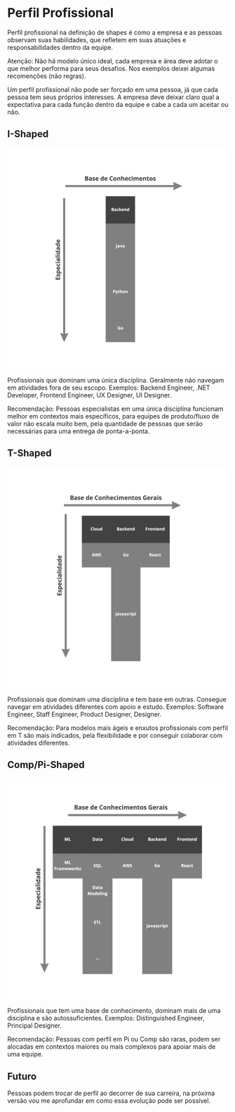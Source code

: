 # Perfil Profissional

Perfil profissional na definição de shapes é como a empresa e as pessoas observam suas habilidades, que refletem em suas atuações e responsabilidades dentro da equipe.

Atenção: Não há modelo único ideal, cada empresa e área deve adotar o que melhor performa para seus desafios. Nos exemplos deixei algumas recomenções (não regras).

Um perfil profissional não pode ser forçado em uma pessoa, já que cada pessoa tem seus próprios interesses. A empresa deve deixar claro qual a expectativa para cada função dentro da equipe e cabe a cada um aceitar ou não.

## I-Shaped

![I-shaped](./assets/careertopologies-shapes-i.png)

Profissionais que dominam uma única disciplina. Geralmente não navegam em atividades fora de seu escopo. Exemplos: Backend Engineer, .NET Developer, Frontend Engineer, UX Designer, UI Designer.

Recomendação: Pessoas especialistas em uma única disciplina funcionam melhor em contextos mais específicos, para equipes de produto/fluxo de valor não escala muito bem, pela quantidade de pessoas que serão necessárias para uma entrega de ponta-a-ponta.

## T-Shaped

![I-shaped](./assets/careertopologies-shapes-t.png)

Profissionais que dominam uma disciplina e tem base em outras. Consegue navegar em atividades diferentes com apoio e estudo. Exemplos: Software Engineer, Staff Engineer, Product Designer, Designer.

Recomendação: Para modelos mais ágeis e enxutos profissionais com perfil em T são mais indicados, pela flexibilidade e por conseguir colaborar com atividades diferentes.

## Comp/Pi-Shaped

![I-shaped](./assets/careertopologies-shapes-pi.png)

Profissionais que tem uma base de conhecimento, dominam mais de uma disciplina e são autossuficientes. Exemplos: Distinguished Engineer, Principal Designer.

Recomendação: Pessoas com perfil em Pi ou Comp são raras, podem ser alocadas em contextos maiores ou mais complexos para apoiar mais de uma equipe.

## Futuro

Pessoas podem trocar de perfil ao decorrer de sua carreira, na próxima versão vou me aprofundar em como essa evolução pode ser possível.

